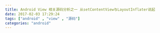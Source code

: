 ```yaml
---
title: Android View 相关源码分析之一 从setContentView与LayoutInflater说起
date: 2017-02-03 17:29:24
tags: ["android" , "view" , "源码"]
categories: "android"
---
```


  <!-- more -->

